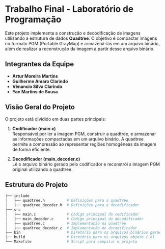 # Trabalho Final - Laboratório de Programação

Este projeto implementa a construção e decodificação de imagens utilizando a estrutura de dados **Quadtree**. O objetivo é compactar imagens no formato PGM (Portable GrayMap) e armazená-las em um arquivo binário, além de realizar a reconstrução da imagem a partir desse arquivo binário.

## Integrantes da Equipe

- **Artur Moreira Martins**
- **Guilherme Amaro Clarindo**
- **Vênancio Silva Clarindo**
- **Yan Martins de Sousa**

## Visão Geral do Projeto

O projeto está dividido em duas partes principais:

1. **Codificador (main.c)**  
   Responsável por ler a imagem PGM, construir a quadtree, e armazenar as informações compactadas em um arquivo binário. A quadtree permite a compressão ao representar regiões homogêneas da imagem de forma eficiente.

2. **Decodificador (main_decoder.c)**  
   Lê o arquivo binário gerado pelo codificador e reconstrói a imagem PGM original utilizando a quadtree.

## Estrutura do Projeto

```bash
├── include
│   ├── quadtree.h          # Definições para a quadtree
│   ├── quadtree_decoder.h  # Definições para o decodificador
├── src
│   ├── main.c              # Código principal do codificador
│   ├── main_decoder.c      # Código principal do decodificador
│   ├── quadtree.c          # Implementação da quadtree
│   ├── quadtree_decoder.c  # Implementação do decodificador
├── bin                     # Diretório para os arquivos binários gerados
├── build                   # Diretório para os arquivos objeto (.o)
└── Makefile                # Script para compilar o projeto